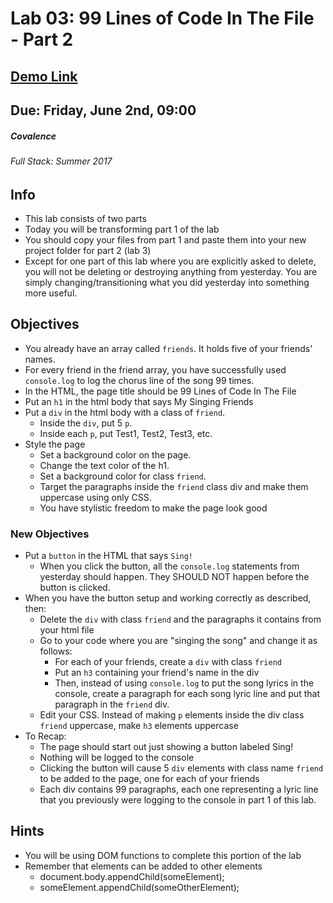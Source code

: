 # Lab 03: 99 Lines of Code In The File - Part 2
## [Demo Link](https://smithbrandon.github.io/Covalence-Lab-03/)

## Due: Friday, June 2nd, 09:00
##### Covalence
###### Full Stack: Summer 2017

## Info
* This lab consists of two parts
* Today you will be transforming part 1 of the lab
* You should copy your files from part 1 and paste them into your new project folder for part 2 (lab 3)
* Except for one part of this lab where you are explicitly asked to delete, you will not be deleting or destroying anything from yesterday. You are simply changing/transitioning what you did yesterday into something more useful.

## Objectives
* You already have an array called `friends`. It holds five of your friends' names.
* For every friend in the friend array, you have successfully used `console.log` to log the chorus line of the song 99 times.
* In the HTML, the page title should be 99 Lines of Code In The File
* Put an `h1` in the html body that says My Singing Friends
* Put a `div` in the html body with a class of `friend`.
    * Inside the `div`, put 5 `p`.
    * Inside each `p`, put Test1, Test2, Test3, etc.
* Style the page
    * Set a background color on the page.
    * Change the text color of the h1.
    * Set a background color for class `friend`.
    * Target the paragraphs inside the `friend` class div and make them uppercase using only CSS.
    * You have stylistic freedom to make the page look good
### New Objectives
* Put a `button` in the HTML that says `Sing!`
    * When you click the button, all the `console.log` statements from yesterday should happen. They SHOULD NOT happen before the button is clicked.
* When you have the button setup and working correctly as described, then:
    * Delete the `div` with class `friend` and the paragraphs it contains from your html file
    * Go to your code where you are "singing the song" and change it as follows:
        * For each of your friends, create a `div` with class `friend`
        * Put an `h3` containing your friend's name in the div
        * Then, instead of using `console.log` to put the song lyrics in the console, create a paragraph for each song lyric line and put that paragraph in the `friend` div.
    * Edit your CSS. Instead of making `p` elements inside the div class `friend` uppercase, make `h3` elements uppercase
* To Recap:
    * The page should start out just showing a button labeled Sing!
    * Nothing will be logged to the console
    * Clicking the button will cause 5 `div` elements with class name `friend` to be added to the page, one for each of your friends
    * Each div contains 99 paragraphs, each one representing a lyric line that you previously were logging to the console in part 1 of this lab.

## Hints
* You will be using DOM functions to complete this portion of the lab
* Remember that elements can be added to other elements
    * document.body.appendChild(someElement);
    * someElement.appendChild(someOtherElement);